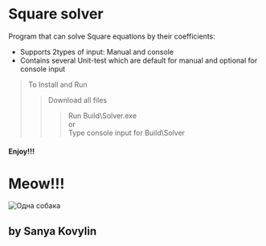 # Square solver

Program that can solve Square equations by their coefficients:
- Supports 2types of input: Manual and console
- Contains several Unit-test which are default for manual and optional for console input
  
>To Install and Run
>>Download all files                    
>>>Run Build\Solver.exe     
>>or      
>>>Type console input for Build\Solver   
#### Enjoy!!!

# Meow!!!

![Одна собака](https://i.pinimg.com/736x/1f/c2/93/1fc293fdf8f191e4ff6af2165187e220.jpg)


## by Sanya Kovylin
